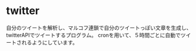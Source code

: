 # twitter
自分のツイートを解析し、マルコフ連鎖で自分のツイートっぽい文章を生成し、twitterAPIでツイートするプログラム。
cronを用いて、５時間ごとに自動でツイートされるようにしています。
